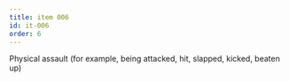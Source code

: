 ```yaml
---
title: item 006
id: it-006
order: 6
---
```

Physical assault (for example, being attacked, hit, slapped, kicked, beaten up)
